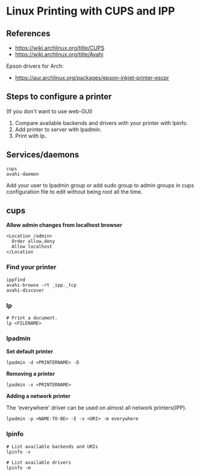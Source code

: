 # Linux Printing with CUPS and IPP

## References

- https://wiki.archlinux.org/title/CUPS
- https://wiki.archlinux.org/title/Avahi

Epson drivers for Arch:

- https://aur.archlinux.org/packages/epson-inkjet-printer-escpr

## Steps to configure a printer

(If you don't want to use web-GUI)

1. Compare available backends and drivers with your printer with lpinfo.
2. Add printer to server with lpadmin.
3. Print with lp.

## Services/daemons

```
cups
avahi-daemon
```

Add your user to lpadmin group or add sudo group to admin groups in cups configuration file to edit without being root all the time.

## cups

**Allow admin changes from localhost browser**

```
<Location /admin>
  Order allow,deny
  Allow localhost
</Location
```

### Find your printer

```
ippfind
avahi-browse -rt _ipp._tcp
avahi-discover
```

### lp

```
# Print a document.
lp <FILENAME>
```

### lpadmin

**Set default printer**

```
lpadmin -d <PRINTERNAME> -D
```

**Removing a printer**

```
lpadmin -x <PRINTERNAME>
```

**Adding a network printer**

The 'everywhere' driver can be used on almost all network printers(IPP).

```
lpadmin -p <NAME-TO-BE> -E -v <URI> -m everywhere
```

### lpinfo

```
# List available backends and URIs
lpinfo -v

# List available drivers
lpinfo -m
```
